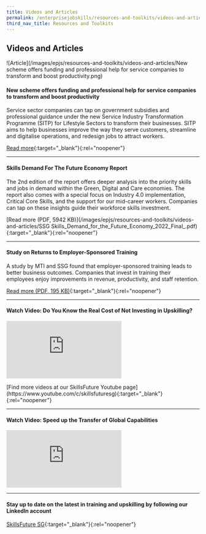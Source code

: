 ```yaml
---
title: Videos and Articles
permalink: /enterprisejobskills/resources-and-toolkits/videos-and-articles/
third_nav_title: Resources and Toolkits
---
```


## Videos and Articles

![Article](/images/epjs/resources-and-toolkits/videos-and-articles/New scheme offers funding and professional help for service companies to transform and boost productivity.png)

#### New scheme offers funding and professional help for service companies to transform and boost productivity

Service sector companies can tap on government subsidies and professional guidance under the new Service Industry Transformation Programme (SITP) for Lifestyle Sectors to transform their businesses. SITP aims to help businesses improve the way they serve customers, streamline and digitalise operations, and redesign jobs to attract workers.

[Read more](https://www.straitstimes.com/business/new-scheme-offers-funding-and-professional-help-for-services-companies-to-transform-and){:target="_blank"}{:rel="noopener"}

---

#### Skills Demand For The Future Economy Report

The 2nd edition of the report offers deeper analysis into the priority skills and jobs in demand within the Green, Digital and Care economies. The report also comes with a special focus on Industry 4.0 implementation, Critical Core Skills, and the support for our mid-career workers. Companies can tap on these insights guide their workforce skills investment.

[Read more (PDF, 5942 KB)](/images/epjs/resources-and-toolkits/videos-and-articles/SSG Skills_Demand_for_the_Future_Economy_2022_Final_.pdf){:target="_blank"}{:rel="noopener"}

---

#### Study on Returns to Employer-Sponsored Training

A study by MTI and SSG found that employer-sponsored training leads to better business outcomes. Companies that invest in training their employees enjoy improvements in revenue, productivity, and staff retention.

[Read more (PDF, 195 KB)](/images/epjs/whats-new/epjs-mti-ssg-study-aug21.pdf){:target="_blank"}{:rel="noopener"}

---

#### Watch Video: Do You Know the Real Cost of Not Investing in Upskilling?

<p>
<div class="bp-youtube">
  <iframe src="https://www.youtube.com/embed/LwWkFieWmrI" title="Do You Know the Real Cost of Not Investing in Upskilling?" frameborder="0" allow="autoplay; encrypted-media" allowfullscreen></iframe>
</div>
</p>
[Find more videos at our SkillsFuture Youtube page](https://www.youtube.com/c/skillsfuturesg){:target="_blank"}{:rel="noopener"}

---

#### Watch Video: Speed up the Transfer of Global Capabilities

<p>
<div class="bp-youtube">
  <iframe src="https://www.youtube.com/embed/dFC9RsomiLM" title="Speed up the Transfer of Global Capabilities | Capability Transfer Programme" frameborder="0" allow="autoplay; encrypted-media" allowfullscreen></iframe>
</div>
</p>

---

#### Stay up to date on the latest in training and upskilling by following our LinkedIn account

[SkillsFuture SG](https://sg.linkedin.com/company/skillsfuture-sg){:target="_blank"}{:rel="noopener"}
<script src="/jquery/jquery.Min.js"></script>
<script src="/jquery/epjs-bp-menu-new-tab.js"></script>
